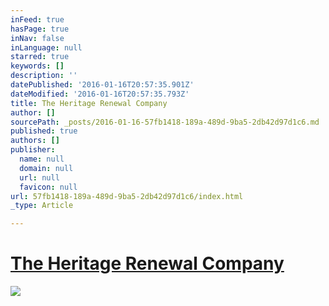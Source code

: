 ```yaml
---
inFeed: true
hasPage: true
inNav: false
inLanguage: null
starred: true
keywords: []
description: ''
datePublished: '2016-01-16T20:57:35.901Z'
dateModified: '2016-01-16T20:57:35.793Z'
title: The Heritage Renewal Company
author: []
sourcePath: _posts/2016-01-16-57fb1418-189a-489d-9ba5-2db42d97d1c6.md
published: true
authors: []
publisher:
  name: null
  domain: null
  url: null
  favicon: null
url: 57fb1418-189a-489d-9ba5-2db42d97d1c6/index.html
_type: Article

---
```

# [The Heritage Renewal Company][0]
![](https://the-grid-user-content.s3-us-west-2.amazonaws.com/f65747d3-7c0b-40c3-89d5-37432e58c0ce.jpg)

[0]: null